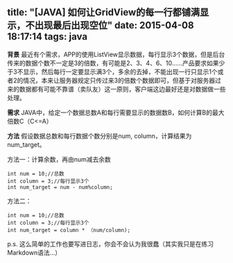 title: "[JAVA] 如何让GridView的每一行都铺满显示，不出现最后出现空位"
date: 2015-04-08 18:17:14
tags: java
---

**背景**
	最近有个需求，APP的使用ListView显示数据，每行显示3个数据，但是后台传来的数据个数不一定是3的倍数，有可能是2、3、4、6、10……产品要求如果少于3不显示，然后每行一定要显示满3个，多余的去掉，不能出现一行只显示1个或者2的情况，本来让服务器规定只传过来3的倍数个数据即可，但基于对服务器过来的数据都有可能不靠谱（卖队友）这一原则，客户端这边最好还是对数据做一些处理。

**需求**
  JAVA中，给定一个数据总数A和每行需要显示的数据数B，如何计算B的最大倍数C（C<=A）

**方法**
假设数据总数和每行数据个数分别是num, column，计算结果为num_target。

方法一：计算余数，再由num减去余数

    int num = 10;//总数
    int column = 3;//每行显示3个
    int num_target = num - num%column;

方法二：

    int num = 10;//总数
    int column = 3;//每行显示3个
    int num_target = column * （num/column);
  
  p.s. 这么简单的工作也要写进日志，你会不会认为我很蠢（其实我只是在练习Markdown语法…）